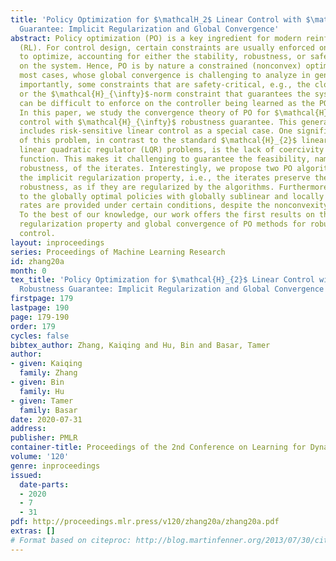 ```yaml
---
title: 'Policy Optimization for $\mathcalH_2$ Linear Control with $\mathcalH_∞$ Robustness
  Guarantee: Implicit Regularization and Global Convergence'
abstract: Policy optimization (PO) is a key ingredient for modern reinforcement learning
  (RL). For control design, certain constraints are usually enforced on the policies
  to optimize, accounting for either the stability, robustness, or safety concerns
  on the system. Hence, PO is by nature a constrained (nonconvex) optimization in
  most cases, whose global convergence is challenging to analyze in general. More
  importantly, some constraints that are safety-critical, e.g., the closed-loop stability,
  or the $\mathcal{H}_{\infty}$-norm constraint that guarantees the system robustness,
  can be difficult to enforce on the controller being learned as the PO methods proceed.
  In this paper, we study the convergence theory of PO for $\mathcal{H}_{2}$ linear
  control with $\mathcal{H}_{\infty}$ robustness guarantee. This general framework
  includes risk-sensitive linear control as a special case. One significant new feature
  of this problem, in contrast to the standard $\mathcal{H}_{2}$ linear control, namely,
  linear quadratic regulator (LQR) problems, is the lack of coercivity of the cost
  function. This makes it challenging to guarantee the feasibility, namely, the $\mathcal{H}_{\infty}$
  robustness, of the iterates. Interestingly, we propose two PO algorithms that enjoy
  the implicit regularization property, i.e., the iterates preserve the $\mathcal{H}_{\infty}$
  robustness, as if they are regularized by the algorithms. Furthermore, convergence
  to the globally optimal policies with globally sublinear and locally (super-)linear
  rates are provided under certain conditions, despite the nonconvexity of the problem.
  To the best of our knowledge, our work offers the first results on the implicit
  regularization property and global convergence of PO methods for robust/risk-sensitive
  control.
layout: inproceedings
series: Proceedings of Machine Learning Research
id: zhang20a
month: 0
tex_title: 'Policy Optimization for $\mathcal{H}_{2}$ Linear Control with $\mathcal{H}_{∞}$
  Robustness Guarantee: Implicit Regularization and Global Convergence'
firstpage: 179
lastpage: 190
page: 179-190
order: 179
cycles: false
bibtex_author: Zhang, Kaiqing and Hu, Bin and Basar, Tamer
author:
- given: Kaiqing
  family: Zhang
- given: Bin
  family: Hu
- given: Tamer
  family: Basar
date: 2020-07-31
address: 
publisher: PMLR
container-title: Proceedings of the 2nd Conference on Learning for Dynamics and Control
volume: '120'
genre: inproceedings
issued:
  date-parts:
  - 2020
  - 7
  - 31
pdf: http://proceedings.mlr.press/v120/zhang20a/zhang20a.pdf
extras: []
# Format based on citeproc: http://blog.martinfenner.org/2013/07/30/citeproc-yaml-for-bibliographies/
---
```

